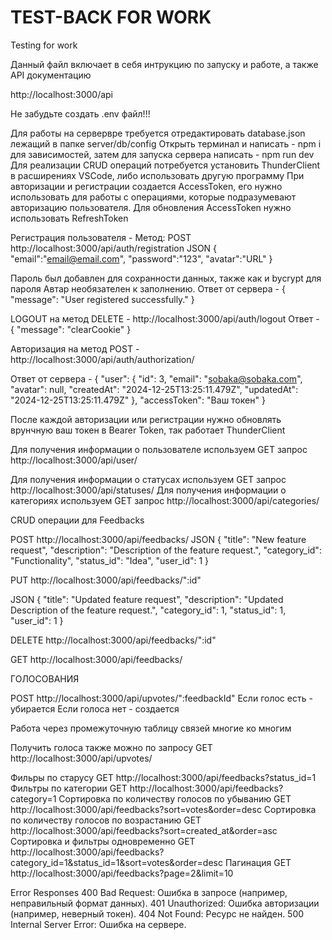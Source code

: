 # TEST-BACK FOR WORK
Testing for work

Данный файл включает в себя интрукцию по запуску и работе,  а также API документацию 

http://localhost:3000/api

Не забудьте создать .env файл!!!

Для работы на сервервре требуется отредактировать database.json лежащий в папке server/db/config
Открыть терминал и написать - npm i для зависимостей, затем для запуска сервера написать - npm run dev
Для реализации CRUD операций потребуется установить ThunderClient в расширениях VSCode, либо использовать другую программу
При авторизации и регистрации создается AccessToken, его нужно использовать для работы с операциями, которые подразумевают авторизацию пользователя. Для обновления AccessToken нужно использовать RefreshToken 

Регистрация пользователя - Метод: POST http://localhost:3000/api/auth/registration
JSON 
{
    "email":"email@email.com",
    "password":"123",
    "avatar":"URL"
}

Пароль был добавлен для сохранности данных, также как и bycrypt для пароля
Автар необязателен к заполнению.
Ответ от сервера - 
{
  "message": "User registered successfully."
}

LOGOUT на метод DELETE - http://localhost:3000/api/auth/logout
Ответ - {
  "message": "clearCookie"
}

Авторизация на метод POST - http://localhost:3000/api/auth/authorization/

Ответ от сервера  - {
  "user": {
    "id": 3,
    "email": "sobaka@sobaka.com",
    "avatar": null,
    "createdAt": "2024-12-25T13:25:11.479Z",
    "updatedAt": "2024-12-25T13:25:11.479Z"
  },
  "accessToken": "Ваш токен"
}

После каждой авторизации или регистрации нужно обновлять врунчную ваш токен в Bearer Token, так работает ThunderClient

Для получения информации о пользователе используем GET запрос http://localhost:3000/api/user/

Для получения информации о статусах используем GET запрос http://localhost:3000/api/statuses/
Для получения информации о категориях используем GET запрос http://localhost:3000/api/categories/

CRUD операции для Feedbacks

POST http://localhost:3000/api/feedbacks/
JSON {
  "title": "New feature request",
  "description": "Description of the feature request.",
  "category_id": "Functionality",
  "status_id": "Idea",
  "user_id": 1
}

PUT http://localhost:3000/api/feedbacks/":id"

JSON {
   "title": "Updated feature request",
  "description": "Updated Description of the feature request.",
  "category_id": 1,
  "status_id": 1,
  "user_id": 1
}

DELETE http://localhost:3000/api/feedbacks/":id"

GET http://localhost:3000/api/feedbacks/

ГОЛОСОВАНИЯ 

POST http://localhost:3000/api/upvotes/":feedbackId"
Если голос есть - убирается
Если голоса нет - создается

Работа через промежуточную таблицу связей многие ко многим

Получить голоса также можно по запросу GET http://localhost:3000/api/upvotes/

Фильры по старусу GET http://localhost:3000/api/feedbacks?status_id=1
Фильтры по категории GET http://localhost:3000/api/feedbacks?category=1
Сортировка по количеству голосов по убыванию GET http://localhost:3000/api/feedbacks?sort=votes&order=desc
Сортировка по количеству голосов по возрастанию GET http://localhost:3000/api/feedbacks?sort=created_at&order=asc
Сортировка и фильтры одновременно GET http://localhost:3000/api/feedbacks?category_id=1&status_id=1&sort=votes&order=desc
Пагинация GET http://localhost:3000/api/feedbacks?page=2&limit=10

Error Responses
400 Bad Request: Ошибка в запросе (например, неправильный формат данных).
401 Unauthorized: Ошибка авторизации (например, неверный токен).
404 Not Found: Ресурс не найден.
500 Internal Server Error: Ошибка на сервере.
